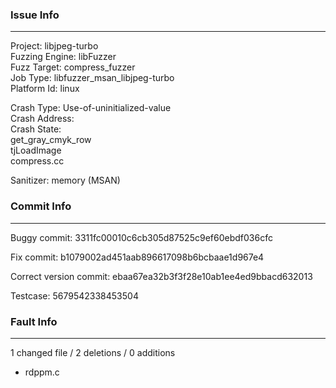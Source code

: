 ### Issue Info

------------

Project: libjpeg-turbo\
Fuzzing Engine: libFuzzer\
Fuzz Target: compress_fuzzer\
Job Type: libfuzzer_msan_libjpeg-turbo\
Platform Id: linux

Crash Type: Use-of-uninitialized-value\
Crash Address: \
Crash State:\
  get_gray_cmyk_row\
  tjLoadImage\
  compress.cc
  
Sanitizer: memory (MSAN)

### Commit Info

---------

Buggy commit: 3311fc00010c6cb305d87525c9ef60ebdf036cfc 

Fix commit: b1079002ad451aab896617098b6bcbaae1d967e4 
 
Correct version commit: ebaa67ea32b3f3f28e10ab1ee4ed9bbacd632013 

Testcase: 5679542338453504


### Fault Info

-----------------

1 changed file / 2 deletions / 0 additions 

- rdppm.c
